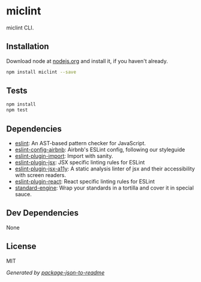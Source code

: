 # miclint

miclint CLI.

## Installation

Download node at [nodejs.org](http://nodejs.org) and install it, if you haven't already.

```sh
npm install miclint --save
```


## Tests

```sh
npm install
npm test
```

## Dependencies

- [eslint](https://github.com/eslint/eslint): An AST-based pattern checker for JavaScript.
- [eslint-config-airbnb](https://github.com/airbnb/javascript): Airbnb&#39;s ESLint config, following our styleguide
- [eslint-plugin-import](https://github.com/benmosher/eslint-plugin-import): Import with sanity.
- [eslint-plugin-jsx](https://github.com/jkroso/eslint-plugin-jsx): JSX specific linting rules for ESLint
- [eslint-plugin-jsx-a11y](https://github.com/evcohen/eslint-plugin-jsx-a11y): A static analysis linter of jsx and their accessibility with screen readers.
- [eslint-plugin-react](https://github.com/yannickcr/eslint-plugin-react): React specific linting rules for ESLint
- [standard-engine](https://github.com/flet/standard-engine): Wrap your standards in a tortilla and cover it in special sauce.

## Dev Dependencies


None

## License

MIT

_Generated by [package-json-to-readme](https://github.com/zeke/package-json-to-readme)_
